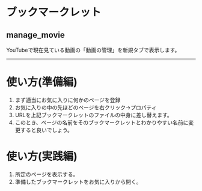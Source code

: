 # ブックマークレット
## manage\_movie
YouTubeで現在見ている動画の「動画の管理」を新規タブで表示します。  
  
***
# 使い方(準備編)
1. まず適当にお気に入りに何かのページを登録  
1. お気に入りの中の先ほどのページを右クリック→プロパティ  
1. URLを上記ブックマークレットのファイルの中身に差し替えます。  
1. このとき、ページの名前をそのブックマークレットとわかりやすい名前に変更すると良いでしょう。

# 使い方(実践編)
1. 所定のページを表示する。
1. 準備したブックマークレットをお気に入りから開く。

